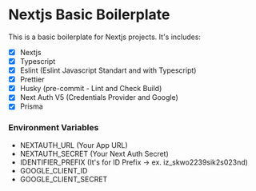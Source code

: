 # Nextjs Basic Boilerplate

This is a basic boilerplate for Nextjs projects. It's includes:

- [x] Nextjs
- [x] Typescript
- [x] Eslint (Eslint Javascript Standart and with Typescript)
- [x] Prettier
- [x] Husky (pre-commit - Lint and Check Build)
- [x] Next Auth V5 (Credentials Provider and Google)
- [x] Prisma

### Environment Variables

- NEXTAUTH_URL (Your App URL)
- NEXTAUTH_SECRET (Your Next Auth Secret)
- IDENTIFIER_PREFIX (It's for ID Prefix -> ex. iz_skwo2239sik2s023nd)
- GOOGLE_CLIENT_ID
- GOOGLE_CLIENT_SECRET
